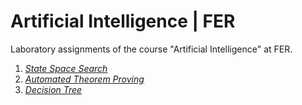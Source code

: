 # Artificial Intelligence | FER

Laboratory assignments of the course "Artificial Intelligence" at FER.

1. _[State Space Search](https://github.com/ftodoric/fer-ui/blob/main/lab01/lab01-instructions.pdf)_
2. _[Automated Theorem Proving](https://github.com/ftodoric/fer-ui/blob/main/lab02/lab02-instructions.pdf)_
3. _[Decision Tree](https://github.com/ftodoric/fer-ui/blob/main/lab03/lab03-instructions.pdf)_
